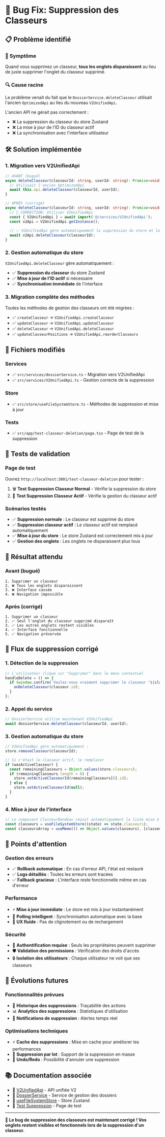 # 🐛 Bug Fix: Suppression des Classeurs

## 📋 **Problème identifié**

### **🚨 Symptôme**
Quand vous supprimez un classeur, **tous les onglets disparaissent** au lieu de juste supprimer l'onglet du classeur supprimé.

### **🔍 Cause racine**
Le problème venait du fait que le `DossierService.deleteClasseur` utilisait l'ancien `OptimizedApi` au lieu du nouveau `V2UnifiedApi`. 

L'ancien API ne gérait pas correctement :
- ❌ La suppression du classeur du store Zustand
- ❌ La mise à jour de l'ID du classeur actif
- ❌ La synchronisation avec l'interface utilisateur

## 🛠️ **Solution implémentée**

### **1. Migration vers V2UnifiedApi**
```typescript
// AVANT (bugué)
async deleteClasseur(classeurId: string, userId: string): Promise<void> {
  // Utilisait l'ancien OptimizedApi
  await this.api.deleteClasseur(classeurId, userId);
}

// APRÈS (corrigé)
async deleteClasseur(classeurId: string, userId: string): Promise<void> {
  // 🔧 CORRECTION: Utiliser V2UnifiedApi
  const { V2UnifiedApi } = await import('@/services/V2UnifiedApi');
  const v2Api = V2UnifiedApi.getInstance();
  
  // ✅ V2UnifiedApi gère automatiquement la suppression du store et la gestion du classeur actif
  await v2Api.deleteClasseur(classeurId);
}
```

### **2. Gestion automatique du store**
`V2UnifiedApi.deleteClasseur` gère automatiquement :
- ✅ **Suppression du classeur** du store Zustand
- ✅ **Mise à jour de l'ID actif** si nécessaire
- ✅ **Synchronisation immédiate** de l'interface

### **3. Migration complète des méthodes**
Toutes les méthodes de gestion des classeurs ont été migrées :
- ✅ `createClasseur` → `V2UnifiedApi.createClasseur`
- ✅ `updateClasseur` → `V2UnifiedApi.updateClasseur`
- ✅ `deleteClasseur` → `V2UnifiedApi.deleteClasseur`
- ✅ `updateClasseurPositions` → `V2UnifiedApi.reorderClasseurs`

## 🔧 **Fichiers modifiés**

### **Services**
- ✅ `src/services/dossierService.ts` - Migration vers V2UnifiedApi
- ✅ `src/services/V2UnifiedApi.ts` - Gestion correcte de la suppression

### **Store**
- ✅ `src/store/useFileSystemStore.ts` - Méthodes de suppression et mise à jour

### **Tests**
- ✅ `src/app/test-classeur-deletion/page.tsx` - Page de test de la suppression

## 🧪 **Tests de validation**

### **Page de test**
Ouvrez `http://localhost:3001/test-classeur-deletion` pour tester :

1. 🗑️ **Test Suppression Classeur Normal** - Vérifie la suppression du store
2. 🚨 **Test Suppression Classeur Actif** - Vérifie la gestion du classeur actif

### **Scénarios testés**
- ✅ **Suppression normale** : Le classeur est supprimé du store
- ✅ **Suppression classeur actif** : Le classeur actif est remplacé automatiquement
- ✅ **Mise à jour du store** : Le store Zustand est correctement mis à jour
- ✅ **Gestion des onglets** : Les onglets ne disparaissent plus tous

## 🎯 **Résultat attendu**

### **Avant (bugué)**
```
1. Supprimer un classeur
2. ❌ Tous les onglets disparaissent
3. ❌ Interface cassée
4. ❌ Navigation impossible
```

### **Après (corrigé)**
```
1. Supprimer un classeur
2. ✅ Seul l'onglet du classeur supprimé disparaît
3. ✅ Les autres onglets restent visibles
4. ✅ Interface fonctionnelle
5. ✅ Navigation préservée
```

## 🔄 **Flux de suppression corrigé**

### **1. Détection de la suppression**
```typescript
// L'utilisateur clique sur "Supprimer" dans le menu contextuel
handleDelete = () => {
  if (window.confirm(`Voulez-vous vraiment supprimer le classeur "${classeur.name}" ?`)) {
    onDeleteClasseur(classeur.id);
  }
};
```

### **2. Appel du service**
```typescript
// DossierService utilise maintenant V2UnifiedApi
await dossierService.deleteClasseur(classeurId, userId);
```

### **3. Gestion automatique du store**
```typescript
// V2UnifiedApi gère automatiquement :
store.removeClasseur(classeurId);

// Si c'était le classeur actif, le remplacer
if (wasActiveClasseur) {
  const remainingClasseurs = Object.values(store.classeurs);
  if (remainingClasseurs.length > 0) {
    store.setActiveClasseurId(remainingClasseurs[0].id);
  } else {
    store.setActiveClasseurId(null);
  }
}
```

### **4. Mise à jour de l'interface**
```typescript
// Le composant ClasseurBandeau reçoit automatiquement la liste mise à jour
const classeurs = useFileSystemStore((state) => state.classeurs);
const classeursArray = useMemo(() => Object.values(classeurs), [classeurs]);
```

## 🚨 **Points d'attention**

### **Gestion des erreurs**
- ✅ **Rollback automatique** : En cas d'erreur API, l'état est restauré
- ✅ **Logs détaillés** : Toutes les erreurs sont tracées
- ✅ **Fallback gracieux** : L'interface reste fonctionnelle même en cas d'erreur

### **Performance**
- ⚡ **Mise à jour immédiate** : Le store est mis à jour instantanément
- 🔄 **Polling intelligent** : Synchronisation automatique avec la base
- 📱 **UX fluide** : Pas de clignotement ou de rechargement

### **Sécurité**
- 🔐 **Authentification requise** : Seuls les propriétaires peuvent supprimer
- 🛡️ **Validation des permissions** : Vérification des droits d'accès
- 🔒 **Isolation des utilisateurs** : Chaque utilisateur ne voit que ses classeurs

## 🔮 **Évolutions futures**

### **Fonctionnalités prévues**
- 🔄 **Historique des suppressions** : Traçabilité des actions
- 📊 **Analytics des suppressions** : Statistiques d'utilisation
- 🔔 **Notifications de suppression** : Alertes temps réel

### **Optimisations techniques**
- ⚡ **Cache des suppressions** : Mise en cache pour améliorer les performances
- 🔄 **Suppression par lot** : Support de la suppression en masse
- 📱 **Undo/Redo** : Possibilité d'annuler une suppression

## 📚 **Documentation associée**

- 📖 [V2UnifiedApi](./src/services/V2UnifiedApi.ts) - API unifiée V2
- 📖 [DossierService](./src/services/dossierService.ts) - Service de gestion des dossiers
- 📖 [useFileSystemStore](./src/store/useFileSystemStore.ts) - Store Zustand
- 📖 [Test Suppression](./src/app/test-classeur-deletion/page.tsx) - Page de test

---

**🎉 Le bug de suppression des classeurs est maintenant corrigé ! Vos onglets restent visibles et fonctionnels lors de la suppression d'un classeur.** 